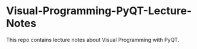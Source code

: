 # Visual-Programming-PyQT-Lecture-Notes
This repo contains lecture notes about Visual Programming with PyQT.
